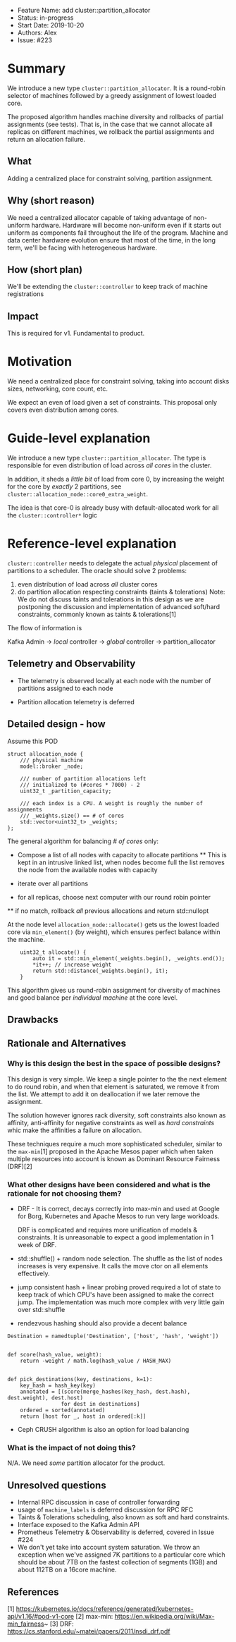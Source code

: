 - Feature Name: add cluster::partition_allocator
- Status: in-progress
- Start Date: 2019-10-20
- Authors: Alex
- Issue: #223

# Summary

We introduce a new type `cluster::partition_allocator`.
It is a round-robin selector of machines followed by a greedy 
assignment of lowest loaded core.

The proposed algorithm handles machine diversity and rollbacks of
partial assignments (see tests). That is, in the case
that we cannot allocate all replicas on different machines,
we rollback the partial assignments and return an allocation failure.

## What

Adding a centralized place for constraint solving, partition
assignment.

## Why (short reason)

We need a centralized allocator capable of taking  advantage 
of non-uniform hardware. Hardware will
become non-uniform even if it starts out uniform as components fail
throughout the life of the program. Machine and data center hardware
evolution ensure that most of the time, in the long term, we'll
be facing with heterogeneous hardware.

## How (short plan)

We'll be extending the `cluster::controller` to keep track of
machine registrations

## Impact

This is required for v1. Fundamental to product.

# Motivation

We need a centralized place for constraint solving, taking into account
disks sizes, networking, core count, etc.

We expect an even of load given a set of constraints. This
proposal only covers even distribution among cores.

# Guide-level explanation

We introduce a new type `cluster::partition_allocator`. The type is responsible
for even distribution of load across _all cores_ in the cluster.

In addition, it sheds a _little bit_ of load from core 0, by increasing the weight
for the core by _exactly_ 2 partitions, see `cluster::allocation_node::core0_extra_weight`.

The idea is that core-0 is already busy with
default-allocated work for all the `cluster::controller*` logic

# Reference-level explanation

`cluster::controller` needs to delegate the actual _physical_ placement
of partitions to a scheduler. The oracle should solve 2 problems:

1. even distribution of load across _all_ cluster cores
2. do partition allocation respecting constraints (taints & tolerations)
   Note: We do not discuss taints and tolerations in this design
   as we are postponing the discussion and implementation of
   advanced soft/hard constraints, commonly known as taints & tolerations[1]

The flow of information is

Kafka Admin -> _local_ controller -> _global_ controller -> partition_allocator


## Telemetry and Observability

* The telemetry is observed locally at each node with the number
  of partitions assigned to each node

* Partition allocation telemetry is deferred

## Detailed design - how


Assume this POD

```
struct allocation_node {
    /// physical machine
    model::broker _node;
   
    /// number of partition allocations left
    /// initialized to (#cores * 7000) - 2
    uint32_t _partition_capacity;
   
    /// each index is a CPU. A weight is roughly the number of assignments
    /// _weights.size() == # of cores
    std::vector<uint32_t> _weights;
};

```


The general algorithm for balancing _# of cores_ only:

* Compose a list of all nodes with capacity to allocate partitions
** This is kept in an intrusive linked list, when nodes become full
   the list removes the node from the available nodes with capacity
   
* iterate over all partitions
* for all replicas, choose next computer with our round robin pointer

** if no match, rollback _all_ previous allocations and return std::nullopt 



At the node level
`allocation_node::allocate()` gets us the lowest loaded core via
`min_element()` (by weight), which ensures perfect balance within the machine.

```
    uint32_t allocate() {
        auto it = std::min_element(_weights.begin(), _weights.end());
        *it++; // increase weight
        return std::distance(_weights.begin(), it);
    }

```

This algorithm gives us round-robin assignment for diversity of machines 
and good balance per _individual machine_ at the core level.


## Drawbacks

## Rationale and Alternatives


### Why is this design the best in the space of possible designs?

This design is very simple. We keep a single pointer to the
the next element to do round robin, and when that element is 
saturated, we remove it from the list. We attempt to add it on
deallocation if we later remove the assignment.

The solution however ignores rack diversity, soft constraints
also known as affinity, anti-affinity for negative
constraints as well as _hard constraints_ whic make
the affinities a failure on allocation.

These techniques require a much more sophisticated scheduler,
similar to the `max-min`[1] proposed in the Apache Mesos paper
which when taken multiple resources into account is known as
Dominant Resource Fairness (DRF)[2]


### What other designs have been considered and what is the rationale for not choosing them?

- DRF - It is correct, decays correctly into max-min
  and used at Google for Borg, Kubernetes and Apache Mesos to run
  very large workloads.

  DRF is complicated and requires more unification of models & constraints.
  It is unreasonable to expect a good implementation in 1 week of DRF.
  
- std::shuffle() + random node selection. The shuffle as the list of nodes increases
  is very expensive. It calls the move ctor on all elements effectively.

- jump consistent hash + linear probing proved required a lot of state to keep track
  of which CPU's have been assigned to make the correct jump. The implementation
  was much more complex with very little gain over std::shuffle
  
- rendezvous hashing should also provide a decent balance

```
Destination = namedtuple('Destination', ['host', 'hash', 'weight'])


def score(hash_value, weight):
    return -weight / math.log(hash_value / HASH_MAX)


def pick_destinations(key, destinations, k=1):
    key_hash = hash_key(key)
    annotated = [(score(merge_hashes(key_hash, dest.hash), dest.weight), dest.host)
                 for dest in destinations]
    ordered = sorted(annotated)
    return [host for _, host in ordered[:k]]

```

- Ceph CRUSH algorithm is also an option for load balancing

### What is the impact of not doing this?

N/A. We need _some_ partition allocator for the product.

## Unresolved questions


* Internal RPC discussion in case of controller forwarding
* usage of `machine_labels` is deferred discussion for RPC RFC
* Taints & Tolerations scheduling, also known as soft and hard
  constraints.
* Interface exposed to the Kafka Admin API
* Prometheus Telemetry & Observability is deferred,
  covered in Issue #224
* We don't yet take into account system saturation.
  We throw an exception when we've assigned 7K partitions to
  a particular core which should be about 7TB on the fastest collection of segments (1GB)
  and about 112TB on a 16core machine.


## References

[1] https://kubernetes.io/docs/reference/generated/kubernetes-api/v1.16/#pod-v1-core
[2] max-min: https://en.wikipedia.org/wiki/Max-min_fairness~
[3] DRF: https://cs.stanford.edu/~matei/papers/2011/nsdi_drf.pdf
